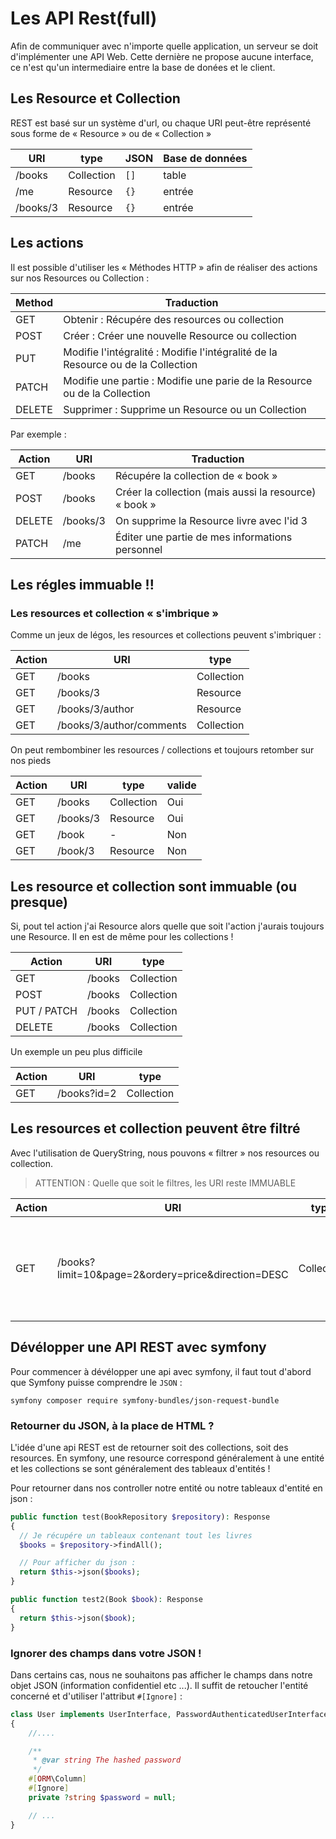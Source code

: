 # Les API Rest(full)

Afin de communiquer avec n'importe quelle application, un serveur se doit d'implémenter une API Web. Cette dernière ne propose aucune interface, ce n'est qu'un intermediaire entre la base de donées et le client.

## Les Resource et Collection

REST est basé sur un système d'url, ou chaque URI peut-être représenté sous forme de « Resource » ou de « Collection »

| URI      | type       | JSON | Base de données |
| -------- | ---------- | ---- | --------------- |
| /books   | Collection | `[]` | table           |
| /me      | Resource   | `{}` | entrée          |
| /books/3 | Resource   | `{}` | entrée          |

## Les actions

Il est possible d'utiliser les « Méthodes HTTP » afin de réaliser des actions sur nos Resources ou Collection :

| Method | Traduction                                                                       |
| ------ | -------------------------------------------------------------------------------- |
| GET    | Obtenir : Récupére des resources ou collection                                   |
| POST   | Créer : Créer une nouvelle Resource ou collection                                |
| PUT    | Modifie l'intégralité : Modifie l'intégralité de la Resource ou de la Collection |
| PATCH  | Modifie une partie : Modifie une parie de la Resource ou de la Collection        |
| DELETE | Supprimer : Supprime un Resource ou un Collection                                |

Par exemple :

| Action | URI      | Traduction                                            |
| ------ | -------- | ----------------------------------------------------- |
| GET    | /books   | Récupére la collection de « book »                    |
| POST   | /books   | Créer la collection (mais aussi la resource) « book » |
| DELETE | /books/3 | On supprime la Resource livre avec l'id 3             |
| PATCH  | /me      | Éditer une partie de mes informations personnel       |

## Les régles immuable !!

### Les resources et collection « s'imbrique »

Comme un jeux de légos, les resources et collections peuvent s'imbriquer :

| Action | URI                      | type       |
| ------ | ------------------------ | ---------- |
| GET    | /books                   | Collection |
| GET    | /books/3                 | Resource   |
| GET    | /books/3/author          | Resource   |
| GET    | /books/3/author/comments | Collection |

On peut rembombiner les resources / collections et toujours retomber sur nos pieds

| Action | URI      | type       | valide |
| ------ | -------- | ---------- | ------ |
| GET    | /books   | Collection | Oui    |
| GET    | /books/3 | Resource   | Oui    |
| GET    | /book    | -          | Non    |
| GET    | /book/3  | Resource   | Non    |

## Les resource et collection sont immuable (ou presque)

Si, pout tel action j'ai Resource alors quelle que soit l'action j'aurais toujours une Resource. Il en est de même pour les collections !

| Action      | URI    | type       |
| ----------- | ------ | ---------- |
| GET         | /books | Collection |
| POST        | /books | Collection |
| PUT / PATCH | /books | Collection |
| DELETE      | /books | Collection |

Un exemple un peu plus difficile

| Action | URI         | type       |
| ------ | ----------- | ---------- |
| GET    | /books?id=2 | Collection |

## Les resources et collection peuvent être filtré

Avec l'utilisation de QueryString, nous pouvons « filtrer » nos resources ou collection.

> ATTENTION : Quelle que soit le filtres, les URI reste IMMUABLE

| Action | URI                                                | type       | explications                                                                   |
| ------ | -------------------------------------------------- | ---------- | ------------------------------------------------------------------------------ |
| GET    | /books?limit=10&page=2&ordery=price&direction=DESC | Collection | Grâce aux query string, je peux séléctionner et filtrer ma collection de livre |

## Dévélopper une API REST avec symfony

Pour commencer à dévélopper une api avec symfony, il faut tout d'abord que Symfony puisse comprendre le `JSON` :

```
symfony composer require symfony-bundles/json-request-bundle
```

### Retourner du JSON, à la place de HTML ?

L'idée d'une api REST est de retourner soit des collections, soit des resources. En symfony, une resource correspond généralement à une entité et les collections se sont généralement des tableaux d'entités !

Pour retourner dans nos controller notre entité ou notre tableaux d'entité en json :

```php
public function test(BookRepository $repository): Response
{
  // Je récupére un tableaux contenant tout les livres
  $books = $repository->findAll();

  // Pour afficher du json :
  return $this->json($books);
}

public function test2(Book $book): Response
{
  return $this->json($book);
}
```

### Ignorer des champs dans votre JSON !

Dans certains cas, nous ne souhaitons pas afficher le champs dans notre objet JSON (information confidentiel etc ...). Il suffit de retoucher l'entité concerné et d'utiliser l'attribut `#[Ignore]` :

```php
class User implements UserInterface, PasswordAuthenticatedUserInterface
{
    //....

    /**
     * @var string The hashed password
     */
    #[ORM\Column]
    #[Ignore]
    private ?string $password = null;

    // ...
}

```
